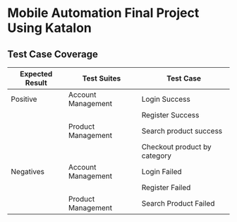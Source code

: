 # Mobile Automation Final Project Using Katalon

## Test Case Coverage

| Expected Result                | Test Suites                  | Test Case                   |
|-------------------------------|------------------------------|-----------------------------|
| Positive                      | Account Management           | Login Success               |
|                               |                              | Register Success            |
|                               | Product Management            | Search product success     |
|                               |                              | Checkout product by category |
| Negatives                     | Account Management           | Login Failed                |
|                               |                              | Register Failed             |
|                               | Product Management            | Search Product Failed      |


